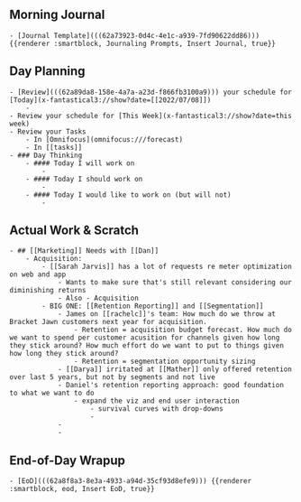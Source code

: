 ## Morning Journal
	- [Journal Template](((62a73923-0d4c-4e1c-a939-7fd90622dd86))) {{renderer :smartblock, Journaling Prompts, Insert Journal, true}}
## Day Planning
	- [Review](((62a89da8-158e-4a7a-a23d-f866fb3100a9))) your schedule for [Today](x-fantastical3://show?date=[[2022/07/08]])
		-
	- Review your schedule for [This Week](x-fantastical3://show?date=this week)
	- Review your Tasks
		- In [Omnifocus](omnifocus:///forecast)
		- In [[tasks]]
	- ### Day Thinking
		- #### Today I will work on
			-
		- #### Today I should work on
			-
		- #### Today I would like to work on (but will not)
			-
## Actual Work & Scratch
	- ## [[Marketing]] Needs with [[Dan]]
		- Acquisition:
			- [[Sarah Jarvis]] has a lot of requests re meter optimization on web and app
				- Wants to make sure that's still relevant considering our diminishing returns
				- Also - Acquisition
			- BIG ONE: [[Retention Reporting]] and [[Segmentation]]
				- James on [[rachelc]]'s team: How much do we throw at Bracket Jawn customers next year for acquisition.
					- Retention = acquisition budget forecast. How much do we want to spend per customer acusition for channels given how long they stick around? How much effort do we want to put to things given how long they stick around?
					- Retention = segmentation opportunity sizing
				- [[Darya]] irritated at [[Mather]] only offered retention over last 5 years, but not by segments and not live
				- Daniel's retention reporting approach: good foundation to what we want to do
					- expand the viz and end user interaction
						- survival curves with drop-downs
						-
				-
				-
## End-of-Day Wrapup
	- [EoD](((62a8f8a3-8e3a-4933-a94d-35cf93d8efe9))) {{renderer :smartblock, eod, Insert EoD, true}}